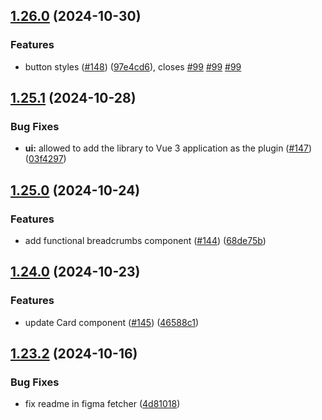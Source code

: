 ## [1.26.0](https://github.com/acronis/ui-component-library/compare/v1.25.1...v1.26.0) (2024-10-30)


### Features

* button styles ([#148](https://github.com/acronis/ui-component-library/issues/148)) ([97e4cd6](https://github.com/acronis/ui-component-library/commit/97e4cd67b77ffaf28f1e2c5a9cb7c9a0395e9473)), closes [#99](https://github.com/acronis/ui-component-library/issues/99) [#99](https://github.com/acronis/ui-component-library/issues/99) [#99](https://github.com/acronis/ui-component-library/issues/99)

## [1.25.1](https://github.com/acronis/ui-component-library/compare/v1.25.0...v1.25.1) (2024-10-28)


### Bug Fixes

* **ui:** allowed to add the library to Vue 3 application as the plugin ([#147](https://github.com/acronis/ui-component-library/issues/147)) ([03f4297](https://github.com/acronis/ui-component-library/commit/03f4297ad8c5410b2c57c8ffc9515c32ef8b0871))

## [1.25.0](https://github.com/acronis/ui-component-library/compare/v1.24.0...v1.25.0) (2024-10-24)


### Features

* add functional breadcrumbs component ([#144](https://github.com/acronis/ui-component-library/issues/144)) ([68de75b](https://github.com/acronis/ui-component-library/commit/68de75baea12de7a04b474d89b529335e656f0c0))

## [1.24.0](https://github.com/acronis/ui-component-library/compare/v1.23.2...v1.24.0) (2024-10-23)


### Features

* update Card component ([#145](https://github.com/acronis/ui-component-library/issues/145)) ([46588c1](https://github.com/acronis/ui-component-library/commit/46588c10e8c820a85b3a58c8aded96f22d3fdae1))

## [1.23.2](https://github.com/acronis/ui-component-library/compare/v1.23.1...v1.23.2) (2024-10-16)


### Bug Fixes

* fix readme in figma fetcher ([4d81018](https://github.com/acronis/ui-component-library/commit/4d810184c6fd62403e6a87db92b9e484d15900f2))

